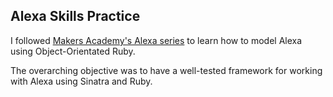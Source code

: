 ## Alexa Skills Practice
I followed [Makers Academy's Alexa series](https://developer.amazon.com/blogs/alexa/post/001e7537-6702-4b58-b0d7-cbaed3a9ab3c/makers-academy-s-alexa-series-how-to-model-alexa-using-object-oriented-ruby) to learn how to model Alexa using Object-Orientated Ruby.

The overarching objective was to have a well-tested framework for working with Alexa using Sinatra and Ruby. 
